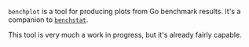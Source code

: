 `benchplot` is a tool for producing plots from Go benchmark results.
It's a companion to
[`benchstat`](https://pkg.go.dev/golang.org/x/perf/cmd/benchstat).

This tool is very much a work in progress, but it's already fairly
capable.
